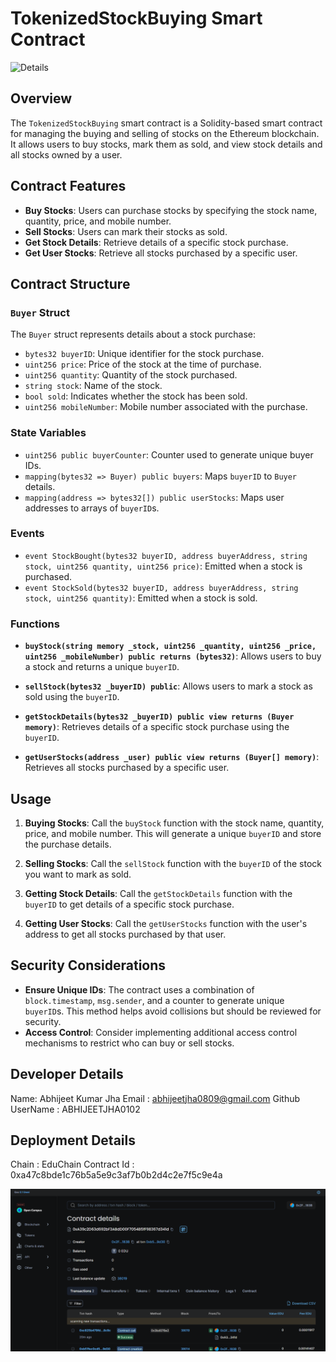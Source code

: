 # TokenizedStockBuying Smart Contract


![ Details](desc.jpeg)


## Overview

The `TokenizedStockBuying` smart contract is a Solidity-based smart contract for managing the buying and selling of stocks on the Ethereum blockchain. It allows users to buy stocks, mark them as sold, and view stock details and all stocks owned by a user.

## Contract Features

- **Buy Stocks**: Users can purchase stocks by specifying the stock name, quantity, price, and mobile number.
- **Sell Stocks**: Users can mark their stocks as sold.
- **Get Stock Details**: Retrieve details of a specific stock purchase.
- **Get User Stocks**: Retrieve all stocks purchased by a specific user.

## Contract Structure

### `Buyer` Struct

The `Buyer` struct represents details about a stock purchase:
- `bytes32 buyerID`: Unique identifier for the stock purchase.
- `uint256 price`: Price of the stock at the time of purchase.
- `uint256 quantity`: Quantity of the stock purchased.
- `string stock`: Name of the stock.
- `bool sold`: Indicates whether the stock has been sold.
- `uint256 mobileNumber`: Mobile number associated with the purchase.

### State Variables

- `uint256 public buyerCounter`: Counter used to generate unique buyer IDs.
- `mapping(bytes32 => Buyer) public buyers`: Maps `buyerID` to `Buyer` details.
- `mapping(address => bytes32[]) public userStocks`: Maps user addresses to arrays of `buyerID`s.

### Events

- `event StockBought(bytes32 buyerID, address buyerAddress, string stock, uint256 quantity, uint256 price)`: Emitted when a stock is purchased.
- `event StockSold(bytes32 buyerID, address buyerAddress, string stock, uint256 quantity)`: Emitted when a stock is sold.

### Functions

- **`buyStock(string memory _stock, uint256 _quantity, uint256 _price, uint256 _mobileNumber) public returns (bytes32)`**:
  Allows users to buy a stock and returns a unique `buyerID`.

- **`sellStock(bytes32 _buyerID) public`**:
  Allows users to mark a stock as sold using the `buyerID`.

- **`getStockDetails(bytes32 _buyerID) public view returns (Buyer memory)`**:
  Retrieves details of a specific stock purchase using the `buyerID`.

- **`getUserStocks(address _user) public view returns (Buyer[] memory)`**:
  Retrieves all stocks purchased by a specific user.

## Usage

1. **Buying Stocks**:
   Call the `buyStock` function with the stock name, quantity, price, and mobile number. This will generate a unique `buyerID` and store the purchase details.

2. **Selling Stocks**:
   Call the `sellStock` function with the `buyerID` of the stock you want to mark as sold.

3. **Getting Stock Details**:
   Call the `getStockDetails` function with the `buyerID` to get details of a specific stock purchase.

4. **Getting User Stocks**:
   Call the `getUserStocks` function with the user's address to get all stocks purchased by that user.

## Security Considerations

- **Ensure Unique IDs**: The contract uses a combination of `block.timestamp`, `msg.sender`, and a counter to generate unique `buyerID`s. This method helps avoid collisions but should be reviewed for security.
- **Access Control**: Consider implementing additional access control mechanisms to restrict who can buy or sell stocks.

## Developer Details

Name: Abhijeet Kumar Jha
Email : abhijeetjha0809@gmail.com
Github UserName : ABHIJEETJHA0102

## Deployment Details
Chain : EduChain
Contract Id : 0xa47c8bde1c76b5a5e9c3af7b0b2d4c2e7f5c9e4a

![Contract Details](image.png)
